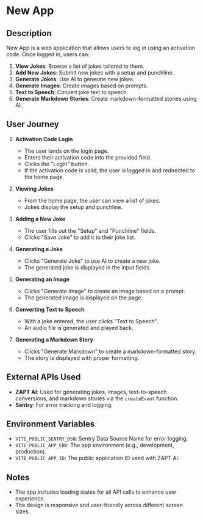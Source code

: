 # New App

## Description

New App is a web application that allows users to log in using an activation code. Once logged in, users can:

1. **View Jokes**: Browse a list of jokes tailored to them.
2. **Add New Jokes**: Submit new jokes with a setup and punchline.
3. **Generate Jokes**: Use AI to generate new jokes.
4. **Generate Images**: Create images based on prompts.
5. **Text to Speech**: Convert joke text to speech.
6. **Generate Markdown Stories**: Create markdown-formatted stories using AI.

## User Journey

1. **Activation Code Login**
   - The user lands on the login page.
   - Enters their activation code into the provided field.
   - Clicks the "Login" button.
   - If the activation code is valid, the user is logged in and redirected to the home page.
  
2. **Viewing Jokes**
   - From the home page, the user can view a list of jokes.
   - Jokes display the setup and punchline.
  
3. **Adding a New Joke**
   - The user fills out the "Setup" and "Punchline" fields.
   - Clicks "Save Joke" to add it to their joke list.

4. **Generating a Joke**
   - Clicks "Generate Joke" to use AI to create a new joke.
   - The generated joke is displayed in the input fields.

5. **Generating an Image**
   - Clicks "Generate Image" to create an image based on a prompt.
   - The generated image is displayed on the page.

6. **Converting Text to Speech**
   - With a joke entered, the user clicks "Text to Speech".
   - An audio file is generated and played back.

7. **Generating a Markdown Story**
   - Clicks "Generate Markdown" to create a markdown-formatted story.
   - The story is displayed with proper formatting.

## External APIs Used

- **ZAPT AI**: Used for generating jokes, images, text-to-speech conversions, and markdown stories via the `createEvent` function.
- **Sentry**: For error tracking and logging.

## Environment Variables

- `VITE_PUBLIC_SENTRY_DSN`: Sentry Data Source Name for error logging.
- `VITE_PUBLIC_APP_ENV`: The app environment (e.g., development, production).
- `VITE_PUBLIC_APP_ID`: The public application ID used with ZAPT AI.

## Notes

- The app includes loading states for all API calls to enhance user experience.
- The design is responsive and user-friendly across different screen sizes.